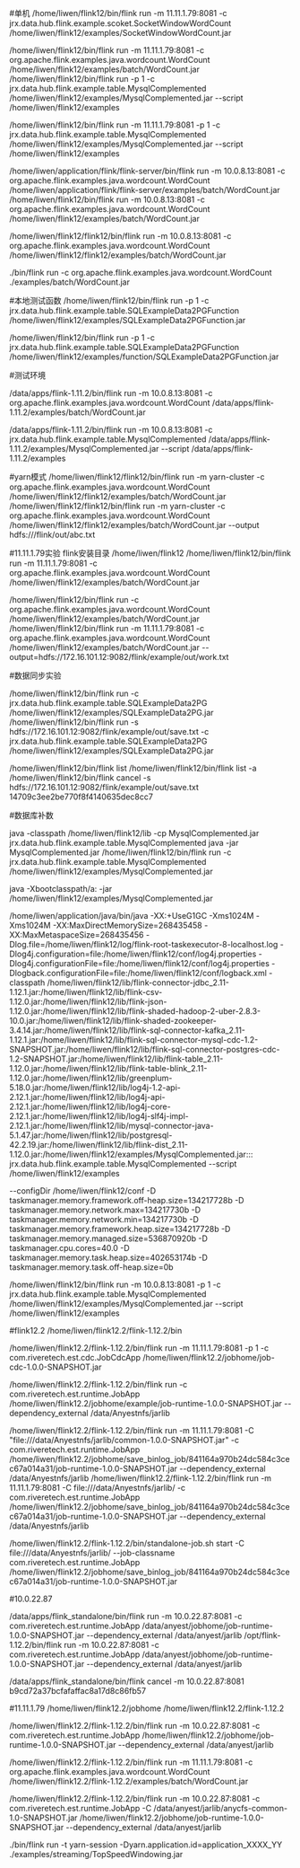 
#单机
/home/liwen/flink12/bin/flink run -m 11.11.1.79:8081  -c jrx.data.hub.flink.example.scoket.SocketWindowWordCount  /home/liwen/flink12/examples/SocketWindowWordCount.jar 


/home/liwen/flink12/bin/flink run -m 11.11.1.79:8081  -c org.apache.flink.examples.java.wordcount.WordCount  /home/liwen/flink12/examples/batch/WordCount.jar 
 /home/liwen/flink12/bin/flink run    -p 1   -c jrx.data.hub.flink.example.table.MysqlComplemented  /home/liwen/flink12/examples/MysqlComplemented.jar   --script /home/liwen/flink12/examples

 /home/liwen/flink12/bin/flink run -m 11.11.1.79:8081    -p 1   -c jrx.data.hub.flink.example.table.MysqlComplemented  /home/liwen/flink12/examples/MysqlComplemented.jar   --script /home/liwen/flink12/examples
 
 /home/liwen/application/flink/flink-server/bin/flink run -m 10.0.8.13:8081  -c org.apache.flink.examples.java.wordcount.WordCount  /home/liwen/application/flink/flink-server/examples/batch/WordCount.jar 
/home/liwen/flink12/bin/flink run -m 10.0.8.13:8081  -c org.apache.flink.examples.java.wordcount.WordCount  /home/liwen/flink12/examples/batch/WordCount.jar 

/home/liwen/flink12/flink12/bin/flink run -m 10.0.8.13:8081  -c org.apache.flink.examples.java.wordcount.WordCount  /home/liwen/flink12/flink12/examples/batch/WordCount.jar 

 ./bin/flink run   -c org.apache.flink.examples.java.wordcount.WordCount  ./examples/batch/WordCount.jar 


#本地测试函数
 /home/liwen/flink12/bin/flink run    -p 1   -c jrx.data.hub.flink.example.table.SQLExampleData2PGFunction  /home/liwen/flink12/examples/SQLExampleData2PGFunction.jar

 /home/liwen/flink12/bin/flink run    -p 1   -c jrx.data.hub.flink.example.table.SQLExampleData2PGFunction  /home/liwen/flink12/examples/function/SQLExampleData2PGFunction.jar


#测试环境

/data/apps/flink-1.11.2/bin/flink run -m 10.0.8.13:8081  -c org.apache.flink.examples.java.wordcount.WordCount  /data/apps/flink-1.11.2/examples/batch/WordCount.jar 


/data/apps/flink-1.11.2/bin/flink run -m 10.0.8.13:8081   -c jrx.data.hub.flink.example.table.MysqlComplemented  /data/apps/flink-1.11.2/examples/MysqlComplemented.jar   --script /data/apps/flink-1.11.2/examples



#yarn模式
/home/liwen/flink12/flink12/bin/flink run   -m yarn-cluster   -c org.apache.flink.examples.java.wordcount.WordCount  /home/liwen/flink12/flink12/examples/batch/WordCount.jar 
/home/liwen/flink12/flink12/bin/flink run   -m yarn-cluster   -c org.apache.flink.examples.java.wordcount.WordCount  /home/liwen/flink12/flink12/examples/batch/WordCount.jar  --output hdfs:///flink/out/abc.txt


#11.11.1.79实验
flink安装目录  /home/liwen/flink12
/home/liwen/flink12/bin/flink run -m 11.11.1.79:8081    -c org.apache.flink.examples.java.wordcount.WordCount  /home/liwen/flink12/examples/batch/WordCount.jar  


/home/liwen/flink12/bin/flink run    -c org.apache.flink.examples.java.wordcount.WordCount  /home/liwen/flink12/examples/batch/WordCount.jar  
/home/liwen/flink12/bin/flink run -m 11.11.1.79:8081    -c org.apache.flink.examples.java.wordcount.WordCount  /home/liwen/flink12/examples/batch/WordCount.jar --output=hdfs://172.16.101.12:9082/flink/example/out/work.txt

#数据同步实验

/home/liwen/flink12/bin/flink run     -c jrx.data.hub.flink.example.table.SQLExampleData2PG   /home/liwen/flink12/examples/SQLExampleData2PG.jar  
/home/liwen/flink12/bin/flink run  -s hdfs://172.16.101.12:9082/flink/example/out/save.txt   -c jrx.data.hub.flink.example.table.SQLExampleData2PG   /home/liwen/flink12/examples/SQLExampleData2PG.jar  



/home/liwen/flink12/bin/flink list 
  /home/liwen/flink12/bin/flink list -a
  /home/liwen/flink12/bin/flink cancel -s hdfs://172.16.101.12:9082/flink/example/out/save.txt 14709c3ee2be770f8f4140635dec8cc7
  
  
#数据库补数


java -classpath  /home/liwen/flink12/lib  -cp MysqlComplemented.jar jrx.data.hub.flink.example.table.MysqlComplemented
java -jar MysqlComplemented.jar 
/home/liwen/flink12/bin/flink run     -c jrx.data.hub.flink.example.table.MysqlComplemented  /home/liwen/flink12/examples/MysqlComplemented.jar  


java -Xbootclasspath/a: -jar /home/liwen/flink12/examples/MysqlComplemented.jar  


/home/liwen/application/java/bin/java   -XX:+UseG1GC -Xms1024M -Xms1024M -XX:MaxDirectMemorySize=268435458 -XX:MaxMetaspaceSize=268435456 -Dlog.file=/home/liwen/flink12/log/flink-root-taskexecutor-8-localhost.log -Dlog4j.configuration=file:/home/liwen/flink12/conf/log4j.properties -Dlog4j.configurationFile=file:/home/liwen/flink12/conf/log4j.properties -Dlogback.configurationFile=file:/home/liwen/flink12/conf/logback.xml -classpath /home/liwen/flink12/lib/flink-connector-jdbc_2.11-1.12.1.jar:/home/liwen/flink12/lib/flink-csv-1.12.0.jar:/home/liwen/flink12/lib/flink-json-1.12.0.jar:/home/liwen/flink12/lib/flink-shaded-hadoop-2-uber-2.8.3-10.0.jar:/home/liwen/flink12/lib/flink-shaded-zookeeper-3.4.14.jar:/home/liwen/flink12/lib/flink-sql-connector-kafka_2.11-1.12.1.jar:/home/liwen/flink12/lib/flink-sql-connector-mysql-cdc-1.2-SNAPSHOT.jar:/home/liwen/flink12/lib/flink-sql-connector-postgres-cdc-1.2-SNAPSHOT.jar:/home/liwen/flink12/lib/flink-table_2.11-1.12.0.jar:/home/liwen/flink12/lib/flink-table-blink_2.11-1.12.0.jar:/home/liwen/flink12/lib/greenplum-5.18.0.jar:/home/liwen/flink12/lib/log4j-1.2-api-2.12.1.jar:/home/liwen/flink12/lib/log4j-api-2.12.1.jar:/home/liwen/flink12/lib/log4j-core-2.12.1.jar:/home/liwen/flink12/lib/log4j-slf4j-impl-2.12.1.jar:/home/liwen/flink12/lib/mysql-connector-java-5.1.47.jar:/home/liwen/flink12/lib/postgresql-42.2.19.jar:/home/liwen/flink12/lib/flink-dist_2.11-1.12.0.jar:/home/liwen/flink12/examples/MysqlComplemented.jar::: jrx.data.hub.flink.example.table.MysqlComplemented  --script /home/liwen/flink12/examples
 
 
 --configDir /home/liwen/flink12/conf -D taskmanager.memory.framework.off-heap.size=134217728b -D taskmanager.memory.network.max=134217730b -D taskmanager.memory.network.min=134217730b -D taskmanager.memory.framework.heap.size=134217728b -D taskmanager.memory.managed.size=536870920b -D taskmanager.cpu.cores=40.0 -D taskmanager.memory.task.heap.size=402653174b -D taskmanager.memory.task.off-heap.size=0b 
 
 
 
 /home/liwen/flink12/bin/flink run  -m 10.0.8.13:8081  -p 1   -c jrx.data.hub.flink.example.table.MysqlComplemented  /home/liwen/flink12/examples/MysqlComplemented.jar   --script /home/liwen/flink12/examples


#flink12.2
/home/liwen/flink12.2/flink-1.12.2/bin


 /home/liwen/flink12.2/flink-1.12.2/bin/flink run  -m  11.11.1.79:8081  -p 1   -c com.riveretech.est.cdc.JobCdcApp  /home/liwen/flink12.2/jobhome/job-cdc-1.0.0-SNAPSHOT.jar   


/home/liwen/flink12.2/flink-1.12.2/bin/flink run   -c com.riveretech.est.runtime.JobApp  /home/liwen/flink12.2/jobhome/example/job-runtime-1.0.0-SNAPSHOT.jar  --dependency_external /data/Anyestnfs/jarlib



 /home/liwen/flink12.2/flink-1.12.2/bin/flink run -m 11.11.1.79:8081 -C "file:///data/Anyestnfs/jarlib/common-1.0.0-SNAPSHOT.jar" -c com.riveretech.est.runtime.JobApp /home/liwen/flink12.2/jobhome/save_binlog_job/841164a970b24dc584c3cec67a014a31/job-runtime-1.0.0-SNAPSHOT.jar --dependency_external /data/Anyestnfs/jarlib
  /home/liwen/flink12.2/flink-1.12.2/bin/flink run -m 11.11.1.79:8081  -C file:///data/Anyestnfs/jarlib/ -c com.riveretech.est.runtime.JobApp /home/liwen/flink12.2/jobhome/save_binlog_job/841164a970b24dc584c3cec67a014a31/job-runtime-1.0.0-SNAPSHOT.jar --dependency_external /data/Anyestnfs/jarlib
  
  /home/liwen/flink12.2/flink-1.12.2/bin/standalone-job.sh start  -C file:///data/Anyestnfs/jarlib/ --job-classname com.riveretech.est.runtime.JobApp /home/liwen/flink12.2/jobhome/save_binlog_job/841164a970b24dc584c3cec67a014a31/job-runtime-1.0.0-SNAPSHOT.jar
  
  
  
  #10.0.22.87
  
/data/apps/flink_standalone/bin/flink run -m   10.0.22.87:8081  -c  com.riveretech.est.runtime.JobApp    /data/anyest/jobhome/job-runtime-1.0.0-SNAPSHOT.jar --dependency_external /data/anyest/jarlib 
/opt/flink-1.12.2/bin/flink run -m   10.0.22.87:8081  -c  com.riveretech.est.runtime.JobApp    /data/anyest/jobhome/job-runtime-1.0.0-SNAPSHOT.jar --dependency_external /data/anyest/jarlib 

  /data/apps/flink_standalone/bin/flink cancel  -m 10.0.22.87:8081 b9cd72a37bcfafaffac8a17d8c86fb57

#11.11.1.79
/home/liwen/flink12.2/jobhome
/home/liwen/flink12.2/flink-1.12.2

/home/liwen/flink12.2/flink-1.12.2/bin/flink run -m   10.0.22.87:8081  -c  com.riveretech.est.runtime.JobApp    /home/liwen/flink12.2/jobhome/job-runtime-1.0.0-SNAPSHOT.jar --dependency_external /data/anyest/jarlib 


/home/liwen/flink12.2/flink-1.12.2/bin/flink run -m 11.11.1.79:8081  -c org.apache.flink.examples.java.wordcount.WordCount  /home/liwen/flink12.2/flink-1.12.2/examples/batch/WordCount.jar 


/home/liwen/flink12.2/flink-1.12.2/bin/flink run  -m   10.0.22.87:8081 -c  com.riveretech.est.runtime.JobApp    -C /data/anyest/jarlib/anycfs-common-1.0-SNAPSHOT.jar  /home/liwen/flink12.2/jobhome/job-runtime-1.0.0-SNAPSHOT.jar --dependency_external /data/anyest/jarlib 




./bin/flink run -t yarn-session -Dyarn.application.id=application_XXXX_YY ./examples/streaming/TopSpeedWindowing.jar